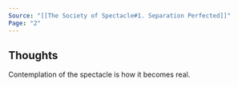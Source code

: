 ```yaml
---
Source: "[[The Society of Spectacle#1. Separation Perfected]]"
Page: "2"
---
```

## Thoughts
Contemplation of the spectacle is how it becomes real.